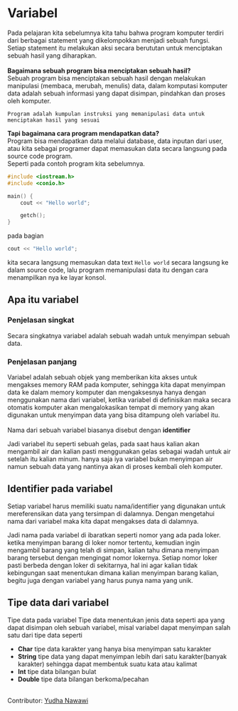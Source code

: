 <h1>Variabel</h1>
Pada pelajaran kita sebelumnya kita tahu bahwa program komputer terdiri dari berbagai statement yang dikelompokkan menjadi sebuah fungsi. </br>
Setiap statement itu melakukan aksi secara berututan untuk menciptakan sebuah hasil yang diharapkan.
</br>
</br>
<b>Bagaimana sebuah program bisa menciptakan sebuah hasil?</b></br>
Sebuah program bisa menciptakan sebuah hasil dengan melakukan manipulasi (membaca, merubah, menulis) data, dalam komputasi komputer data adalah sebuah informasi yang dapat
disimpan, pindahkan dan proses oleh komputer.

```
Program adalah kumpulan instruksi yang memanipulasi data untuk menciptakan hasil yang sesuai
```

<b>Tapi bagaimana cara program mendapatkan data?</b></br>
Program bisa mendapatkan data melalui database, data inputan dari user, atau kita sebagai programer dapat memasukan data secara langsung pada source code program.</br>
Seperti pada contoh program kita sebelumnya.

```c++
#include <iostream.h>
#include <conio.h>

main() {
	cout << "Hello world";

	getch();
}
```
pada bagian
```c++
cout << "Hello world";
```
kita secara langsung memasukan data text `Hello world` secara langsung ke dalam source code, lalu program memanipulasi data itu dengan cara menampilkan nya ke layar konsol.
<h2>Apa itu variabel</h2>
<h3>Penjelasan singkat</h3>
Secara singkatnya variabel adalah sebuah wadah untuk menyimpan sebuah data.
<h3>Penjelasan panjang</h3>
Variabel adalah sebuah objek yang memberikan kita akses untuk mengakses memory RAM pada komputer, sehingga kita dapat menyimpan data ke dalam memory komputer dan mengaksesnya
hanya dengan menggunakan nama dari variabel, ketika variabel di definisikan maka secara otomatis komputer akan mengalokasikan tempat di memory yang akan digunakan untuk 
menyimpan data yang bisa ditampung oleh variabel itu.</br></br>
Nama dari sebuah variabel biasanya disebut dengan <b>identifier</b>

Jadi variabel itu seperti sebuah gelas, pada saat haus kalian akan mengambil air dan kalian pasti menggunakan gelas sebagai wadah untuk air setelah itu kalian minum. hanya saja iya variabel bukan menyimpan air namun sebuah data yang nantinya akan di proses kembali oleh komputer.
<h2>Identifier pada variabel</h2>
Setiap variabel harus memiliki suatu nama/identifier yang digunakan untuk mereferensikan data yang tersimpan di dalamnya. Dengan mengetahui nama dari variabel maka kita dapat mengakses data di dalamnya.

Jadi nama pada variabel di ibaratkan seperti nomor yang ada pada loker. ketika menyimpan barang di loker nomor tertentu, kemudian ingin mengambil barang yang telah di simpan, kalian tahu dimana menyimpan barang tersebut dengan mengingat nomor lokernya. 
Setiap nomor loker pasti berbeda dengan loker di sekitarnya, hal ini agar kalian tidak kebingungan saat menentukan dimana kalian menyimpan barang kalian, begitu juga dengan variabel yang harus punya nama yang unik.

<h2>Tipe data dari variabel</h2>
Tipe data pada variabel
Tipe data menentukan jenis data seperti apa yang dapat disimpan oleh sebuah variabel, misal variabel dapat menyimpan salah satu dari tipe data seperti
<ul>
<li><b>Char</b> tipe data karakter yang hanya bisa menyimpan satu karakter</li>
<li><b>String</b> tipe data yang dapat menyimpan lebih dari satu karakter(banyak karakter) sehingga dapat membentuk suatu kata atau kalimat</li>
<li><b>Int</b> tipe data bilangan bulat</li>
<li><b>Double</b> tipe data bilangan berkoma/pecahan</li>
</ul>

</br>
Contributor: <a href="https://www.instagram.com/yudhaanaa">Yudha Nawawi</a>
